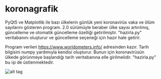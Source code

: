 # koronagrafik
PyQt5 ve Matplotlib ile bazı ülkelerin günlük yeni koronavirüs vaka ve ölüm sayılarını gösteren program. 2.0 sürümüyle beraber ülke sayısı artırılmış, güncelleme ve otomatik güncelleme özelliği getirilmiştir.
"hazirla.py" veritabanını oluşturur ve güncelleme seçeneği için hazır hale getirir.

Program verileri https://www.worldometers.info/ adresinden kazır. Tarih bilgisini numpy yardımıyla kendisi oluşturur. Bunun için koronavirüsün ülkede görünmeye başlandığı tarih veritabanına elle girilmelidir. "hazirla.py" bu işi de üstlenmektedir.

![alt tag](örnek.png)
